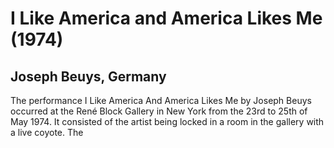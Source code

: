 # I Like America and America Likes Me (1974)
## Joseph Beuys, Germany

The performance I Like America And America Likes Me by Joseph Beuys occurred at the René Block Gallery in New York from the 23rd to 25th of May 1974. It consisted of the artist being locked in a room in the gallery with a live coyote. The 